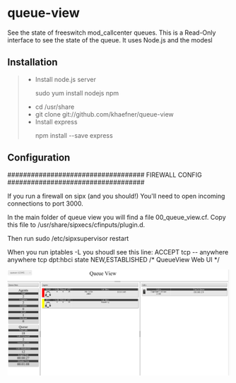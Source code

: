 queue-view
==========

See the state of freeswitch mod_callcenter queues.   This is a Read-Only interface to see the state of the queue.  It uses Node.js and the modesl 

Installation
------------

<blockquote>
<ul>
<li>Install node.js server
<p>sudo yum install nodejs npm</p>
<li>cd /usr/share
</li>
<li>git clone git://github.com/khaefner/queue-view</li>
<li>Install express
<p> npm install --save express</p>
</li>
</ul>
</blockquote>



Configuration
------------

<blockquote>

</blockquote>

###################################
FIREWALL CONFIG
###################################

If you run a firewall on sipx (and you should!)  You'll need to open incoming connections to port 3000.

In the main folder of queue view you will find a file 00_queue_view.cf.  Copy this file to /usr/share/sipxecs/cfinputs/plugin.d.

Then run sudo /etc/sipxsupervisor restart

When you run iptables -L you shoudl see this line:
ACCEPT     tcp  --  anywhere             anywhere            tcp dpt:hbci state NEW,ESTABLISHED /* QueueView Web UI */ 

![alt tag](https://github.com/khaefner/queue-view/blob/master/queue-view.png)

 
